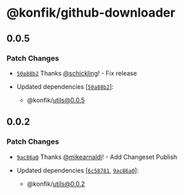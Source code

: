 # @konfik/github-downloader

## 0.0.5

### Patch Changes

- [`50a88b2`](https://github.com/konfik/konfik/commit/50a88b2e77d2f72b32ce23bbf65c92ad766a9389) Thanks [@schickling](https://github.com/schickling)! - Fix release

- Updated dependencies [[`50a88b2`](https://github.com/konfik/konfik/commit/50a88b2e77d2f72b32ce23bbf65c92ad766a9389)]:
  - @konfik/utils@0.0.5

## 0.0.2

### Patch Changes

- [`9ac86a0`](https://github.com/konfik/konfik/commit/9ac86a0d82057511758a3a2dfe2a03b1ccce73ce) Thanks [@mikearnaldi](https://github.com/mikearnaldi)! - Add Changeset Publish

- Updated dependencies [[`6c58781`](https://github.com/konfik/konfik/commit/6c587810fead7a3e276f051a89026d2e4cdc32ac), [`9ac86a0`](https://github.com/konfik/konfik/commit/9ac86a0d82057511758a3a2dfe2a03b1ccce73ce)]:
  - @konfik/utils@0.0.2
